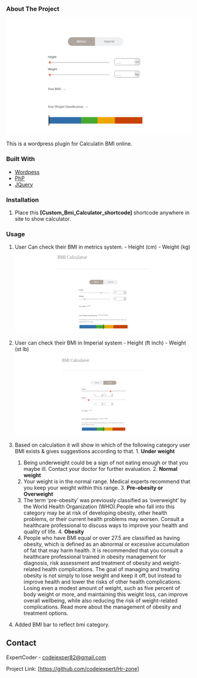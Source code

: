 
### About The Project

<img src="screenshots/screenshot-1.png" alt="Calculator">

This is a wordpress plugin for Calculatin BMI online.

### Built With

* [Wordpess](https://wordpress.org/)
* [PhP](https://www.php.net/)
* [JQuery](https://jquery.com)


### Installation
1. Place this <b>[Custom_Bmi_Calculator_shortcode]</b> shortcode anywhere in site to show calculator.

### Usage
  1. User Can check their BMI in metrics system.
    - Height (cm)
    - Weight (kg)
    <img src="screenshots/screenshot-2.png" alt="Calculator">

  2. User can check their BMI in Imperial system
    - Height (ft inch)
    - Weight (st lb)
    <img src="screenshots/screenshot-3.png" alt="Calculator">

  3. Based on calculation it will show in which of the following category 
    user BMI exists & gives suggestions according to that.
    1. <strong>Under weight</strong>
      1. Being underweight could be a sign of not eating enough or that you maybe ill. Contact your doctor for further evaluation.
    2. <strong>Normal weight</strong>
      1. Your weight is in the normal range. Medical experts recommend that you keep your weight within this range.
    3. <strong>Pre-obesity or Overweight</strong>
      1. The term ‘pre-obesity’ was previously classified as ‘overweight’ by the World Health Organization (WHO).People who fall into this category may be at risk of developing obesity, other health problems, or their current health problems may worsen. Consult a healthcare professional to discuss ways to improve your health and quality of life.
    4. <strong>Obesity</strong>
      1. People who have BMI equal or over 27.5 are classified as having obesity, which is defined as an abnormal or excessive accumulation of fat that may harm health. It is recommended that you consult a healthcare professional trained in obesity management for diagnosis, risk assessment and treatment of obesity and weight-related health complications. The goal of managing and treating obesity is not simply to lose weight and keep it off, but instead to improve health and lower the risks of other health complications. Losing even a modest amount of weight, such as five percent of body weight or more, and maintaining this weight loss, can improve overall wellbeing, while also reducing the risk of weight-related complications. Read more about the management of obesity and treatment options.
  
  4. Added BMI bar to reflect bmi category.

## Contact

ExpertCoder - codeiexper82@gmail.com

Project Link: [https://github.com/codeiexpert/Hr-zone]





